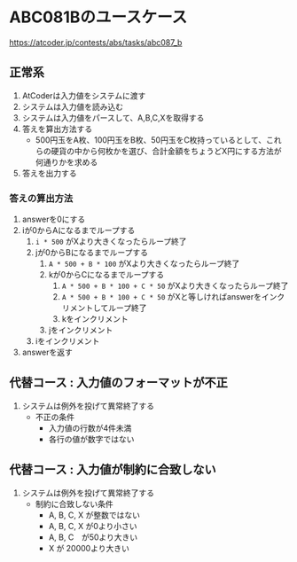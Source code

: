 # ABC081Bのユースケース

https://atcoder.jp/contests/abs/tasks/abc087_b

## 正常系
1. AtCoderは入力値をシステムに渡す
1. システムは入力値を読み込む
1. システムは入力値をパースして、A,B,C,Xを取得する
1. 答えを算出方法する
    * 500円玉をA枚、100円玉をB枚、50円玉をC枚持っているとして、これらの硬貨の中から何枚かを選び、合計金額をちょうどX円にする方法が何通りかを求める
1. 答えを出力する

### 答えの算出方法
1. answerを0にする
1. iが0からAになるまでループする
    1. `i * 500` がXより大きくなったらループ終了
    1. jが0からBになるまでループする
        1. `A * 500 + B * 100` がXより大きくなったらループ終了
        1. kが0からCになるまでループする
            1. `A * 500 + B * 100 + C * 50` がXより大きくなったらループ終了
            1. `A * 500 + B * 100 + C * 50` がXと等しければanswerをインクリメントしてループ終了
            1. kをインクリメント
        1. jをインクリメント
    1. iをインクリメント
1. answerを返す


## 代替コース : 入力値のフォーマットが不正
1. システムは例外を投げて異常終了する
    * 不正の条件
        * 入力値の行数が4件未満
        * 各行の値が数字ではない

## 代替コース : 入力値が制約に合致しない
1. システムは例外を投げて異常終了する
    * 制約に合致しない条件
        * A, B, C, X が整数ではない
        * A, B, C, X が0より小さい
        * A, B, C　が50より大きい
        * X が 20000より大きい

